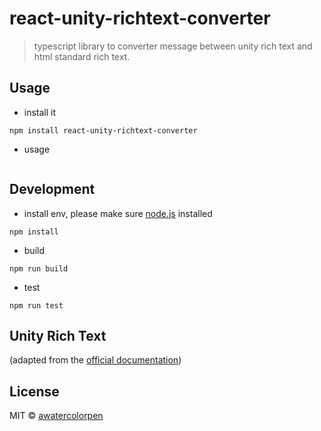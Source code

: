 # react-unity-richtext-converter

> typescript library to converter message between unity rich text and html standard rich text.

## Usage

- install it

```shell
npm install react-unity-richtext-converter
```

- usage

```typescript
```

## Development

- install env, please make sure [node.js](https://nodejs.org) installed

```shell
npm install
```

- build

```shell
npm run build
```

- test

```shell
npm run test
```

## Unity Rich Text

(adapted from the [official documentation](https://docs.unity3d.com/Manual/StyledText.html))

## License

MIT © [awatercolorpen](https://github.com/awatercolorpen)
